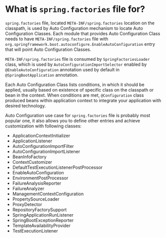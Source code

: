 # What is ```spring.factories``` file for?
```spring.factories``` file, located ```META-INF/spring.factories``` location on the classpath, is used by Auto Configuration
mechanism to locate Auto Configuration Classes. Each module that provides Auto Configuration Class needs to have ```META-INF/spring.factories```
file with ```org.springframework.boot.autoconfigure.EnableAutoConfiguration``` entry that will point Auto Configuration Classes.

```META-INF/spring.factories``` file is consumed by ```SpringFactoriesLoader``` class, which is used by ```AutoConfigurationImportSelector```
enabled by ```@EnableAutoConfiguration``` annotation used by default in ```@SpringBootApplication``` annotation.

Each Auto Configuration Class lists conditions, in which it should be applied, usually based on existence of specific class
on the classpath or bean in the context. When conditions are met, ```@Configuration``` class produced beans within application 
context to integrate your application with desired technology.

Auto Configuration use case for ```spring.factories``` file is probably most popular one, it also allows you to define 
other entries and achieve customization with following classes:
- ApplicationContextInitializer
- ApplicationListener
- AutoConfigurationImportFilter
- AutoConfigurationImportListener
- BeanInfoFactory
- ContextCustomizer
- DefaultTestExecutionListenerPostProcessor
- EnableAutoConfiguration
- EnvironmentPostProcessor
- FailureAnalysisReporter
- FailureAnalyzer
- ManagementContextConfiguration
- PropertySourceLoader
- ProxyDetector
- RepositoryFactorySupport
- SpringApplicationRunListener
- SpringBootExceptionReporter
- TemplateAvailabilityProvider
- TestExecutionListener